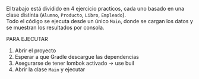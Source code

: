El trabajo está dividido en 4 ejercicio practicos, cada uno basado en una clase distinta (`Alumno`, `Producto`, `Libro`, `Empleado`).  
Todo el código se ejecuta desde un único `Main`, donde se cargan los datos y se muestran los resultados por consola.

PARA EJECUTAR
1. Abrir el proyecto 
2. Esperar a que Gradle descargue las dependencias
3. Asegurarse de tener lombok activado -> use buil
4. Abrir la clase `Main` y ejecutar
